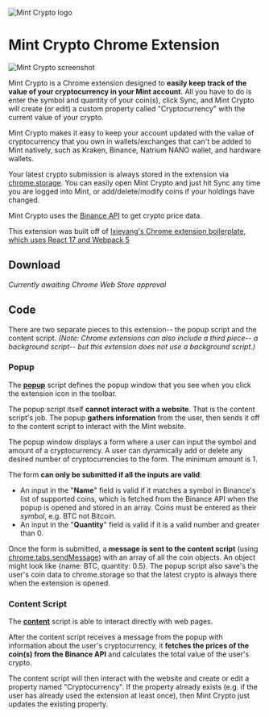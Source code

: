 ![Mint Crypto logo](https://i.imgur.com/cIajbfa.png)
# Mint Crypto Chrome Extension 

![Mint Crypto screenshot](https://i.imgur.com/LOdJl2c.png)

Mint Crypto is a Chrome extension designed to **easily keep track of the value of your cryptocurrency in your Mint account**. All you have to do is enter the symbol and quantity of your coin(s), click Sync, and Mint Crypto will create (or edit) a custom property called "Cryptocurrency" with the current value of your crypto.

Mint Crypto makes it easy to keep your account updated with the value of cryptocurrency that you own in wallets/exchanges that can't be added to Mint natively, such as Kraken, Binance, Natrium NANO wallet, and hardware wallets.

Your latest crypto submission is always stored in the extension via [chrome.storage](https://developer.chrome.com/docs/extensions/reference/storage/). You can easily open Mint Crypto and just hit Sync any time you are logged into Mint, or add/delete/modify coins if your holdings have changed.

Mint Crypto uses the [Binance API](https://github.com/binance/binance-spot-api-docs)  to get crypto price data.

This extension was built off of [lxieyang's Chrome extension boilerplate, which uses React 17 and Webpack 5](https://github.com/lxieyang/chrome-extension-boilerplate-react)

## Download

*Currently awaiting Chrome Web Store approval*

## Code

There are two separate pieces to this extension-- the popup script and the content script. *(Note: Chrome extensions can also include a third piece-- a background script-- but this extension does not use a background script.)*

### Popup

The [**popup**](./src/pages/Popup/Popup.jsx) script defines the popup window that you see when you click the extension icon in the toolbar. 

The popup script itself **cannot interact with a website**. That is the content script's job. The popup **gathers information** from the user, then sends it off to the content script to interact with the Mint website.

The popup window displays a form where a user can input the symbol and amount of a cryptocurrency. A user can dynamically add or delete any desired number of cryptocurrencies to the form. The minimum amount is 1.

The form **can only be submitted if all the inputs are valid**:

 - An input in the "**Name**" field is valid if it matches a symbol in Binance's list of supported coins, which is fetched from the Binance API when the popup is opened and stored in an array. Coins must be entered as their *symbol*, e.g. BTC not Bitcoin.
 - An input in the "**Quantity**" field is valid if it is a valid number and greater than 0.
 
Once the form is submitted, a **message is sent to the content script** (using [chrome.tabs.sendMessage](https://developer.chrome.com/docs/extensions/reference/tabs/#method-sendMessage)) with an array of all the coin objects. An object might look like {name: BTC, quantity: 0.5}. The popup script also save's the user's coin data to chrome.storage so that the latest crypto is always there when the extension is opened.

### Content Script 

The [**content**](./src/pages/Content/index.js) script is able to interact directly with web pages. 

After the content script receives a message from the popup with information about the user's cryptocurrency, it **fetches the prices of the coin(s) from the Binance API** and calculates the total value of the user's crypto. 

The content script will then interact with the website and create or edit a property named "Cryptocurrency". If the property already exists (e.g. if the user has already used the extension at least once), then Mint Crypto just updates the existing property.